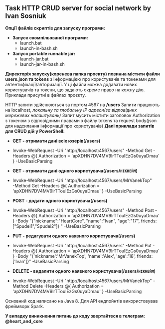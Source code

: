 ## Task HTTP CRUD server for social network by Ivan Sosniuk

**Опції файлів скриптів для запуску програми:**
 - **Запуск скомпільованої програми:** 
    - launch.bat
    - launch-in-bash.sh
 - **Запуск portable runnable jar:**
    - launch-jar.bat
    - launch-jar-in-bash.sh

**Директорія запуску(коренева папка проєкту) повинна містити файли users.json та tokens** з інформацією про користувачів та токенами для автентифікації/авторизації. У ці файли можна додавати нових користувачів та токени, що задають окреме право на кожну дію. Приклади присутні в файлах проєкту. 

HTTP запити здійснюються за портом 4567  на **/users**
Запити працюють на localhost, *локальну та глобальну  IP адреси(за відповідних мережевих налаштувань)*
Запит мусить містити заголовок Authorization з токеном з відповідними правами з файлу tokens та request body(json для надсилання інформації про користувачів)
**Далі приклади запитів для CRUD дій у PowerShell:**

 - **GET - отримати дані всіх юзерів(/users)** 
 - Invoke-WebRequest -Uri "http://localhost:4567/users" -Method Get -Headers @{ Authorization = 'apXDHN7DV4MV9lrTTouIEzGs0uyaDmau' } -UseBasicParsing
   
 - **GET - отримати дані одного користувача(/users/`НІКНЕЙМ`)**
 - Invoke-WebRequest -Uri "http://localhost:4567/users/MrVanekTop"   
   -Method Get -Headers @{ Authorization = 'apXDHN7DV4MV9lrTTouIEzGs0uyaDmau' } -UseBasicParsing
 - **POST - додати одного користувача(/users)**
 - Invoke-WebRequest -Uri "http://localhost:4567/users" -Method Post
   -Headers @{ Authorization = 'apXDHN7DV4MV9lrTTouIEzGs0uyaDmau' } -Body "{"nickname":"HeartCore", "name":"Ivan", "age":"17", friends:["Spudei1","Spudei2"]} " -UseBasicParsing
 - **PUT - редагувати одного наявного користувача(/users)**
 - Invoke-WebRequest -Uri "http://localhost:4567/users" -Method Put
   -Headers @{ Authorization = 'apXDHN7DV4MV9lrTTouIEzGs0uyaDmau' } -Body "{'nickname':'MrVanekTop', 'name':'Alex', 'age':'18', friends:['Ivan']}" -UseBasicParsing
 - **DELETE - видалити одного наявного користувача(/users/`НІКНЕЙМ`)**
 - Invoke-WebRequest -Uri "http://localhost:4567/users/MrVanekTop"
   -Method Delete -Headers @{ Authorization = 'apXDHN7DV4MV9lrTTouIEzGs0uyaDmau' } -UseBasicParsing

Основний код написано на Java 8. Для API ендпойнтів використовував фреймворк Spark.

**У випадку виникнення питань до коду звертайтеся в телеграм:
@heart_and_core**
